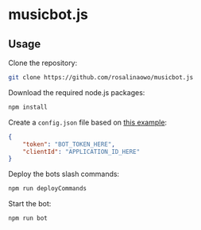 # musicbot.js
## Usage
Clone the repository:
```bash
git clone https://github.com/rosalinaowo/musicbot.js
```

Download the required node.js packages:
```bash
npm install
```

Create a `config.json` file based on [this example](./config.example.json):
```json
{
    "token": "BOT_TOKEN_HERE",
    "clientId": "APPLICATION_ID_HERE"
}
```

Deploy the bots slash commands:
```bash
npm run deployCommands
```

Start the bot:
```bash
npm run bot
```